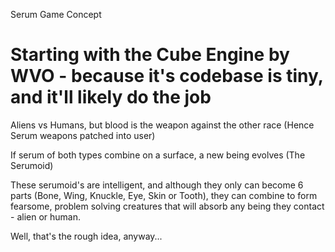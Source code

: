 Serum Game Concept

# Starting with the Cube Engine by WVO - because it's codebase is tiny, and it'll likely do the job

Aliens vs Humans, but blood is the weapon against the other race (Hence Serum weapons patched into user)

If serum of both types combine on a surface, a new being evolves (The Serumoid)

These serumoid's are intelligent, and although they only can become 6 parts (Bone, Wing, Knuckle, Eye, Skin or Tooth), they can
combine to form fearsome, problem solving creatures that will absorb any being they contact - alien or human.

Well, that's the rough idea, anyway...


